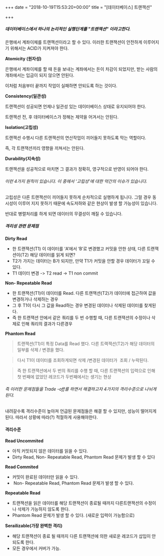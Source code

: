+++
date = "2018-10-19T15:53:20+00:00"
title = "[데이터베이스] 트랜잭션"

+++
##### **데이터베이스에서 하나의 논리적인 실행단계를 "트랜잭션" 이라고한다.**

은행에서 계좌이체를 트랜잭션이라고 할 수 있다. 이러한 트랜잭션이 안전하게 이루어지기 위해서는 ACID가 지켜져야 한다.

**Atomicity (원자성)**

은행에서 계좌이체를 할 때 돈을 보내는 계좌에서는 돈이 차감이 되었지만, 받는 사람의 걔좌에서는 입금이 되지 않으면 안된다.

이처럼 처음부터 끝까지 작업이 실패하면 안되도록 하는 것이다.

**Consistency(일관성)**

트랜잭션이 성공되면 언제나 일관성 있는 데이터베이스 상태로 유지되어야 한다. 

트랜잭션 전, 후 데이터베이스가 정해논 제약을 어겨서는 안된다.

**Isolation(고립성)**

트랜잭션 수행시 다른 트랜잭션의 연산작업이 끼어들지 못하도록 막는 역할이다. 

즉, 각 트랜잭션끼리 영향을 끼쳐서는 안된다.

**Durability(지속성)**

트랜잭션을 성공적으로 마치면 그 결과가 정확히, 영구적으로 반영이 되어야 한다.

###### 이런 4가지 원칙이 있습니다. 이 중에서 ‘고립성’에 대한 약간의 이슈가 있습니다.

고립성은 다른 트랜잭션이 끼어들지 못하게 순차적으로 실행하게 됩니다. 그럴 경우 동시성이 이루어 지지 못하기 때문에 속도저하와 같은 현상이 발생 할 가능성이 있습니다.

반대로 병렬처리를 하게 되면 데이터의 무결성이 깨질 수 있습니다.

##### **격리성 관련 문제점**

**Dirty Read**

* 한 트랜잭션(T1) 이 데이터를 ‘A’에서 ‘B’로 변경했고 커밋을 안한 상태, 다른 트랜잭션이(T2) 해당 데이터를 읽게 되면?
* T2가 가지는 데이터는 B가 되지만, 만약 T1가 커밋을 안할 경우 데이터가 꼬일 수 있다.
* T1 데이터 변경 -> T2 read -> T1 non commit

**Non- Repeatable Read**

* 한 트랜잭션(T1)이 데이터를 Read. 다른 트랜잭션(T2)가 데이터에 접근하여 값을 변경하거나 삭제하는 경우
* 그 후 T1이 다시 그 값을 Read하는 경우 변경된 데이터나 삭제된 데이터를 찾게된다.
* 즉 한 트랜잭션 안에서 같은 쿼리를 두 번 수행할 때, 다른 트랜잭션의 수정이나 삭제로 인해 쿼리의 결과가 다른경우

**Phantom Read**

> 트랜잭션(T1)이 특정 Data를 Read 했다. 다른 트랙잭션(T2)가 해당 데이터의 일부를 삭제 / 변경을 했다.

>   다시 T1이 데이터를 조회하게되면 삭제 /변경된 데이터가  조회 / 누락된다.

>   즉 한 트랜잭션에서 두 번의 쿼리를 수행 할 때, 다른 트랜잭션의 입력으로 인해 첫 번째에 없었던 레코드가 두번째에서는 생기는 현상

###### 즉 이러한 문제점들을 Trade -off를 하면서 해결하고자 4가지의 격리수준으로 나뉘게 된다.

내려갈수록 격리수준이 높아져 언급된 문제점들은 해결 할 수 있지만, 성능이 떨어지게 된다. 따라서 상황에 따라(?) 적절하게 사용해야한다.

#### **격리수준**

**Read Uncommited**

* 아직 커밋되지 않은 데이터를 읽을 수 있다. 
* Dirty Read, Non- Repeatable Read, Phantom Read 문제가 발생 할 수 있다

 **Read Commited**

* 커밋이 완료된 데이터만 읽을 수 있다. 
*  Non- Repeatable Read, Phantom Read 문제가 발생 할 수 있다. 

**Repeatable Read**

* 트랜잭션을 읽은 데이터를 해당 트랜잭션이 종료될 때까지 다른트랜잭션의 수정이나 삭제가 가능하지 않도록 한다. 
* Phantom Read 문제가 발생 할 수 있다. (새로운 입력이 가능함으로) 

**Serailizable(가장 완벽한 격리)** 

* 해당 트랜잭션이 종료 될 때까지 다른 트랜잭션에 의한 새로운 레코드가 삽입이 안되도록 한다. 
* 모든 경우에서 커버가 가능. 